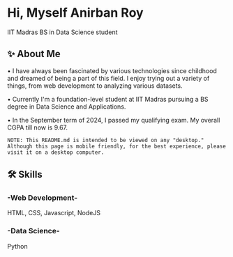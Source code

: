 
# Hi, Myself Anirban Roy

IIT Madras BS in Data Science student
## ✨ About Me
• I have always been fascinated by various technologies since childhood and dreamed of being a part of this field. I enjoy trying out a variety of things, from web development to analyzing various datasets.

• Currently I'm a foundation-level student at IIT Madras pursuing a BS degree in Data Science and Applications. 

• In the September term of 2024, I passed my qualifying exam. My overall CGPA till now is 9.67.

`
NOTE: This README.md is intended to be viewed on any "desktop." Although this page is mobile friendly, for the best experience, please visit it on a desktop computer.
`

## 🛠 Skills
### -Web Development-
HTML, CSS, Javascript, NodeJS

### -Data Science-
Python
